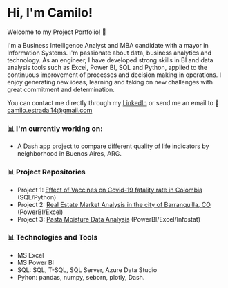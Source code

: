 # Hi, I'm Camilo!
Welcome to my Project Portfolio! 💼

I'm a Business Intelligence Analyst and MBA candidate with a mayor in Information Systems. I'm passionate about data, business analytics and technology. As an engineer, I have developed strong skills in BI and data analysis tools such as Excel, Power BI, SQL and Python, applied to the continuous improvement of processes and decision making in operations. I enjoy generating new ideas, learning and taking on new challenges with great commitment and determination.

You can contact me directly through my [LinkedIn](https://www.linkedin.com/in/caestradaa/) or send me an email to 📩 camilo.estrada.14@gmail.com


### 📊 I'm currently working on:
- A Dash app project to compare different quality of life indicators by neighborhood in Buenos Aires, ARG.


### 📊 Project Repositories
- Project 1: [Effect of Vaccines on Covid-19 fatality rate in Colombia](https://github.com/caestradaa/covid_fatality_in_Col) (SQL/Python)
- Project 2: [Real Estate Market Analysis in the city of Barranquilla, CO](https://github.com/caestradaa/real_estate_daproj) (PowerBI/Excel)
- Project 3: [Pasta Moisture Data Analysis](https://github.com/caestradaa/pasta_moisture_daproj) (PowerBI/Excel/Infostat)


### 📊 Technologies and Tools
- MS Excel
- MS Power BI
- SQL: SQL, T-SQL, SQL Server, Azure Data Studio
- Pyhon: pandas, numpy, seborn, plotly, Dash.
